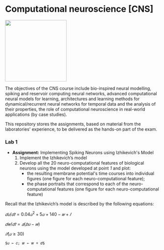 # Computational neuroscience [CNS]

<img src="https://apre.it/wp-content/uploads/2021/01/logo_uni-pisa.png" width="200" />

The objectives of the CNS course include bio-inspired neural modelling, spiking and reservoir computing neural networks, advanced computational neural models for learning, architectures and learning methods for dynamical/recurrent neural networks for temporal data and the analysis of their properties, the role of computational neuroscience in real-world applications (by case studies).

This repository stores the assignments, based on material from the laboratories' experience, to be delivered as the hands-on part of the exam.

### Lab 1
-  **Assignment:** Implementing Spiking Neurons using Izhikevich's Model
    1) Implement the Izhikevich’s model
    2) Develop all the 20 neuro-computational features of biological neurons using the model developed at point _1_ and plot:
        - the resulting membrane potential's time courses into individual figures (one figure for each neuro-computational feature);
        - the phase portraits that correspond to each of the neuro-computational features (one figure for each neuro-computational feature)

Recall that the Izhikevich’s model is described by the following equations:

$𝑑𝑢/𝑑𝑡 = 0. 04 𝑢^2 + 5𝑢 + 140 − 𝑤 + 𝐼$

$𝑑𝑤/𝑑𝑡 = 𝑎(𝑏𝑢 − 𝑤)$

$𝑖𝑓 (𝑢 ≥ 30)$

    $𝑢 ← 𝑐; 𝑤 ← 𝑤 + 𝑑$


<!--### Lab 2
-  **Assignment 1:** Implementing [...]
-  **Assignment 2:** Implementing [...]
-->
 